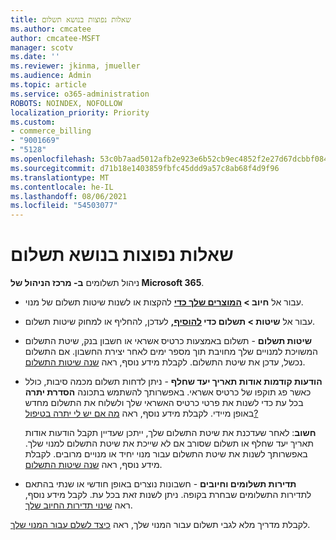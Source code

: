 ```yaml
---
title: שאלות נפוצות בנושא תשלום
ms.author: cmcatee
author: cmcatee-MSFT
manager: scotv
ms.date: ''
ms.reviewer: jkinma, jmueller
ms.audience: Admin
ms.topic: article
ms.service: o365-administration
ROBOTS: NOINDEX, NOFOLLOW
localization_priority: Priority
ms.custom:
- commerce_billing
- "9001669"
- "5128"
ms.openlocfilehash: 53c0b7aad5012afb2e923e6b52cb9ec4852f2e27d67dcbbf0845616a0a8e64ad
ms.sourcegitcommit: d71b18e1403859fbfc45ddd9a57c8ab68f4d9f96
ms.translationtype: MT
ms.contentlocale: he-IL
ms.lasthandoff: 08/06/2021
ms.locfileid: "54503077"
---
```

# <a name="payment-faq"></a>שאלות נפוצות בנושא תשלום

ניהול תשלומים **ב- מרכז הניהול של Microsoft 365**.

- עבור אל **חיוב > [המוצרים שלך כדי](https://go.microsoft.com/fwlink/p/?linkid=842054)** להקצות או לשנות שיטות תשלום של מנוי.
- עבור אל **שיטות > תשלום כדי [להוסיף,](https://go.microsoft.com/fwlink/p/?linkid=2018806)** לעדכן, להחליף או למחוק שיטות תשלום.

- **שיטות תשלום** - תשלום באמצעות כרטיס אשראי או חשבון בנק, שיטת התשלום המשויכת למנויים שלך מחויבת תוך מספר ימים לאחר יצירת החשבון. אם התשלום נכשל, עדכן את שיטת התשלום. לקבלת מידע נוסף, ראה [שנה שיטות התשלום](/microsoft-365/commerce/billing-and-payments/manage-payment-methods).

- **הודעות קודמות אודות תאריך יעד שחלף** - ניתן לדחות תשלום מכמה סיבות, כולל כאשר פג תוקפו של כרטיס אשראי. באפשרותך להשתמש בתכונה **הסדרת יתרה** בכל עת כדי לשנות את פרטי כרטיס האשראי שלך ולשלוח את התשלום מחדש באופן מיידי. לקבלת מידע נוסף, ראה [מה אם יש לי יתרה בטיפול?](/microsoft-365/commerce/billing-and-payments/pay-for-your-subscription#what-if-i-have-an-outstanding-balance)

    **חשוב**: לאחר שעדכנת את שיטת התשלום שלך, ייתכן שעדיין תקבל הודעות אודות תאריך יעד שחלף או תשלום שסורב אם לא שייכת את שיטת התשלום למנוי שלך. באפשרותך לשנות את שיטת התשלום עבור מנוי יחיד או מנויים מרובים. לקבלת מידע נוסף, ראה [שנה שיטות התשלום](/microsoft-365/commerce/billing-and-payments/manage-payment-methods).

- **תדירות תשלומים וחיובים** - חשבונות נוצרים באופן חודשי או שנתי בהתאם לתדירות התשלומים שבחרת בקופה. ניתן לשנות זאת בכל עת. לקבל מידע נוסף, ראה [שינוי תדירות החיוב שלך](/microsoft-365/commerce/billing-and-payments/change-payment-frequency).

לקבלת מדריך מלא לגבי תשלום עבור המנוי שלך, ראה [כיצד לשלם עבור המנוי שלך](/microsoft-365/commerce/billing-and-payments/pay-for-your-subscription).
